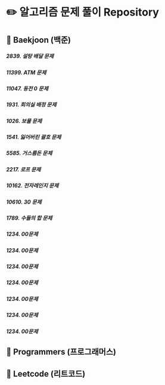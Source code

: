 # :pencil2: 알고리즘 문제 풀이 Repository

## :blue_book: Baekjoon (백준)
##### 2839. 설탕 배달 문제
##### 11399. ATM 문제
##### 11047. 동전 0 문제
##### 1931. 회의실 배정 문제
##### 1026. 보물 문제
##### 1541. 잃어버린 괄호 문제
##### 5585. 거스름돈 문제
##### 2217. 로프 문제
##### 10162. 전자레인지 문제
##### 10610. 30 문제
##### 1789. 수들의 합 문제
##### 1234. 00문제
##### 1234. 00문제
##### 1234. 00문제
##### 1234. 00문제
##### 1234. 00문제
##### 1234. 00문제
##### 1234. 00문제

## :blue_book: Programmers (프로그래머스)
## :blue_book: Leetcode (리트코드)
